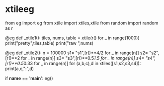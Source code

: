 
# xtileeg

from eg import eg
from xtile import xtiles,xtile
from random import random as r


@eg
def _xtile1():
 tiles, nums, table = xtile(r() for _ in range(1000))
 print("pretty",tiles,table)
 print("raw   ",nums)

@eg 
def _xtile2():
  n = 100000
  s1= "s1",[r()**4/2      for _ in range(n)]
  s2= "s2",[r()**2        for _ in range(n)]
  s3= "s3",[r()**0.5*1.5  for _ in range(n)]
  s4= "s4",[r()**0.5*0.33 for _ in range(n)]
  for (a,b,c),d in xtiles([s1,s2,s3,s4]):
    print(a,c,":",d)

if __name__ == '__main__':
      eg()
```

